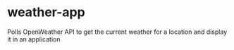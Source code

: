 # weather-app
Polls OpenWeather API to get the current weather for a location and display it in an application
